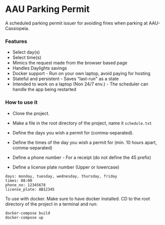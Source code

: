 # AAU Parking Permit
A scheduled parking permit issuer for avoiding fines when parking at AAU-Cassiopeia.


### Features
* Select day(s)
* Select time(s)
* Mimics the request made from the browser based page 
* Handles Daylights savings
* Docker support - Run on your own laptop, avoid paying for hosting
* Stateful and persistent - Saves "last-run" as a state
* Intended to work on a laptop (Non 24/7 env.) - The scheduler can handle the app being restarted

### How to use it

- Clone the project.
- Make a file in the root directory of the project, name it `schedule.txt`

- Define the days you wish a permit for (comma-separated).
- Define the times of the day you wish a permit for (min. 10 hours apart, comma-separated)
- Define a phone number - For a receipt (do not define the 45 prefix)
- Define a license plate number (Upper or lowercase)

```
days: monday, tuesday, wednesday, thursday, friday
times: 08:00
phone_no: 12345678
license_plate: AB12345
```

To use with docker.
Make sure to have docker installed.
CD to the root directory of the project in a terminal and run:

```
docker-compose build
docker-compose up
```